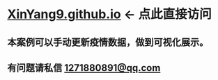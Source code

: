 # [XinYang9.github.io](https://xinyang9.github.io/Test01/index.html) <- 点此直接访问
## 本案例可以手动更新疫情数据，做到可视化展示。
## 有问题请私信 1271880891@qq.com
